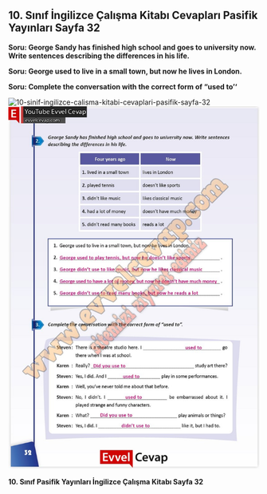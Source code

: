 ## 10. Sınıf İngilizce Çalışma Kitabı Cevapları Pasifik Yayınları Sayfa 32

**Soru: George Sandy has finished high school and goes to university now. Write sentences describing the differences in his life.**

**Soru: George used to live in a small town, but now he lives in London.**

**Soru: Complete the conversation with the correct form of “used to’‘**

![10-sinif-ingilizce-calisma-kitabi-cevaplari-pasifik-sayfa-32]()![10-sinif-ingilizce-calisma-kitabi-cevaplari-pasifik-sayfa-32](./image1.webp)

**10. Sınıf Pasifik Yayınları İngilizce Çalışma Kitabı Sayfa 32**